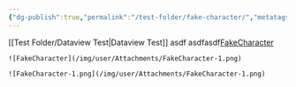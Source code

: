 ```yaml
---
{"dg-publish":true,"permalink":"/test-folder/fake-character/","metatags":{"description":"Some description","og:title":"This is the title.","og:image":"https://lendalorsjournal.online/img/optimized/iligZVaYZL-700.webp"},"tags":["char_pc","faction_sep"],"noteIcon":"","created":"2026-08-06 16:17:04.054","updated":"2024-03-24"}
---
```


[[Test Folder/Dataview Test\|Dataview Test]]
asdf
asdfasdf[FakeCharacter](/Attachments/FakeCharacter-1.png)

`![FakeCharacter](/img/user/Attachments/FakeCharacter-1.png)`

`![FakeCharacter-1.png](/img/user/Attachments/FakeCharacter-1.png)`
